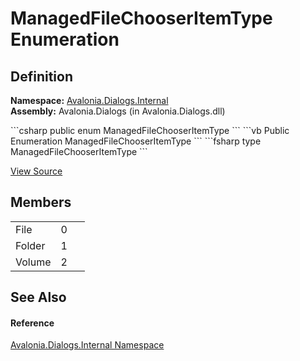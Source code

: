 # ManagedFileChooserItemType Enumeration




## Definition
**Namespace:** <a href="N_Avalonia_Dialogs_Internal">Avalonia.Dialogs.Internal</a>  
**Assembly:** Avalonia.Dialogs (in Avalonia.Dialogs.dll)

<Tabs groupId="api-code-preview">
<TabItem value="csharp" label="C#">
```csharp
public enum ManagedFileChooserItemType
```
</TabItem>
<TabItem value="vb" label="VB">
```vb
Public Enumeration ManagedFileChooserItemType
```
</TabItem>
<TabItem value="fsharp" label="F#">
```fsharp
type ManagedFileChooserItemType
```
</TabItem>
</Tabs>



<a href="https://github.com/AvaloniaUI/Avalonia/tree/master/src/Avalonia.Dialogs/Internal/ManagedFileChooserItemType.cs" title="View the source code">View Source</a>



## Members
<table>
<tr>
<td>File</td>
<td>0</td>
<td> </td>
</tr>
<tr>
<td>Folder</td>
<td>1</td>
<td> </td>
</tr>
<tr>
<td>Volume</td>
<td>2</td>
<td> </td>
</tr>
</table>

## See Also


#### Reference
<a href="N_Avalonia_Dialogs_Internal">Avalonia.Dialogs.Internal Namespace</a>  

